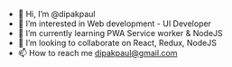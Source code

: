 - 👋 Hi, I’m @dipakpaul
- 👀 I’m interested in Web development - UI Developer
- 🌱 I’m currently learning PWA Service worker & NodeJS
- 💞️ I’m looking to collaborate on React, Redux, NodeJS
- 📫 How to reach me dipakpaul@gmail.com

<!---
dipakpaul/dipakpaul is a ✨ special ✨ repository because its `README.md` (this file) appears on your GitHub profile.
You can click the Preview link to take a look at your changes.
--->
